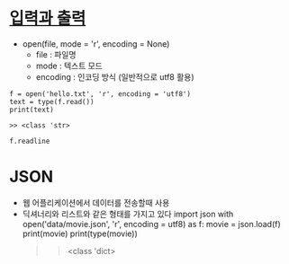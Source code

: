 # [입력과 출력](https://docs.python.org/ko/3.12/tutorial/inputoutput.html#)
- open(file, mode = 'r', encoding = None)
    - file : 파일명 
    - mode : 텍스트 모드
    - encoding : 인코딩 방식 (일반적으로 utf8 활용)
```
f = open('hello.txt', 'r', encoding = 'utf8')
text = type(f.read())
print(text)

>> <class 'str>
```
```
f.readline
```

# JSON
- 웹 어플리케이션에서 데이터를 전송할때 사용
- 딕셔너리와 리스트와 같은 형태를 가지고 있다
  import json
  with open('data/movie.json', 'r', encoding = utf8) as f:
    movie = json.load(f)
    print(movie)
    print(type(movie))
    >> <class 'dict>